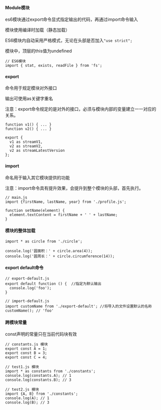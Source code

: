 #### Module模块

es6模块通过export命令显式指定输出的代码，再通过import命令输入

模块使用编译时加载（静态加载）

ES6模块内自动采用严格模式，无论在头部是否加入`"use strict";`

模块中，顶层的this值为undefined

```
// ES6模块
import { stat, exists, readFile } from 'fs';
```

#### export

命令用于规定模块对外接口

输出可使用as关键字重名

注意：export命令规定的是对外的接口，必须与模块内部的变量建立一一对应的关系。

```
function v1() { ... }
function v2() { ... }

export {
  v1 as streamV1,
  v2 as streamV2,
  v2 as streamLatestVersion
};
```

#### import

命名用于输入其它模块提供的功能

注意：import命令具有提升效果，会提升到整个模块的头部，首先执行。

```
// main.js
import {firstName, lastName, year} from './profile.js';

function setName(element) {
  element.textContent = firstName + ' ' + lastName;
}
```


#### 模块的整体加载

```
import * as circle from './circle';

console.log('圆面积：' + circle.area(4));
console.log('圆周长：' + circle.circumference(14));
```

#### export default命令

```
// export-default.js
export default function () {  //指定为默认输出
  console.log('foo');
}

// import-default.js
import customName from './export-default'; //将导入的文件设置默认的名称
customName(); // 'foo'
```


#### 跨模块常量

const声明的常量只在当前代码块有效

```
// constants.js 模块
export const A = 1;
export const B = 3;
export const C = 4;

// test1.js 模块
import * as constants from './constants';
console.log(constants.A); // 1
console.log(constants.B); // 3

// test2.js 模块
import {A, B} from './constants';
console.log(A); // 1
console.log(B); // 3
```




















